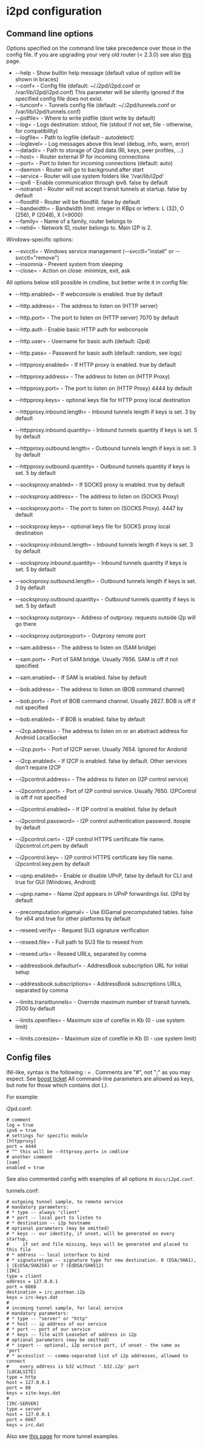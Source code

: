i2pd configuration
==================

Command line options
--------------------

Options specified on the command line take precedence over those in the config file.
If you are upgrading your very old router (< 2.3.0) see also [this](config_opts_after_2.3.0.md) page.

* --help                - Show builtin help message (default value of option will be shown in braces)
* --conf=               - Config file (default: ~/.i2pd/i2pd.conf or /var/lib/i2pd/i2pd.conf)
                          This parameter will be silently ignored if the specified config file does not exist.
* --tunconf=            - Tunnels config file (default: ~/.i2pd/tunnels.conf or /var/lib/i2pd/tunnels.conf)
* --pidfile=            - Where to write pidfile (dont write by default)
* --log=                - Logs destination: stdout, file (stdout if not set, file - otherwise, for compatibility)
* --logfile=            - Path to logfile (default - autodetect)
* --loglevel=           - Log messages above this level (debug, info, warn, error)
* --datadir=            - Path to storage of i2pd data (RI, keys, peer profiles, ...)
* --host=               - Router external IP for incoming connections
* --port=               - Port to listen for incoming connections (default: auto)
* --daemon              - Router will go to background after start
* --service             - Router will use system folders like '/var/lib/i2pd'
* --ipv6                - Enable communication through ipv6. false by default
* --notransit           - Router will not accept transit tunnels at startup. false by default
* --floodfill           - Router will be floodfill. false by default
* --bandwidth=          - Bandwidth limit: integer in KBps or letters: L (32), O (256), P (2048), X (>9000)
* --family=             - Name of a family, router belongs to
* --netid=				- Network ID, router belongs to. Main I2P is 2.

Windows-specific options:

* --svcctl=             - Windows service management (--svcctl="install" or --svcctl="remove")
* --insomnia            - Prevent system from sleeping
* --close=              - Action on close: minimize, exit, ask

All options below still possible in cmdline, but better write it in config file:

* --http.enabled=       - If webconsole is enabled. true by default  
* --http.address=       - The address to listen on (HTTP server)
* --http.port=          - The port to listen on (HTTP server) 7070 by default
* --http.auth           - Enable basic HTTP auth for webconsole
* --http.user=          - Username for basic auth (default: i2pd)
* --http.pass=          - Password for basic auth (default: random, see logs)

* --httpproxy.enabled=  - If HTTP proxy is enabled. true by default  
* --httpproxy.address=  - The address to listen on (HTTP Proxy)  
* --httpproxy.port=     - The port to listen on (HTTP Proxy) 4444 by default  
* --httpproxy.keys=     - optional keys file for HTTP proxy local destination  
* --httpproxy.inbound.length= 	- Inbound tunnels length if keys is set. 3 by default  
* --httpproxy.inbound.quantity= - Inbound tunnels quantity if keys is set. 5 by default  
* --httpproxy.outbound.length=	- Outbound tunnels length if keys is set. 3 by default  
* --httpproxy.outbound.quantity= - Outbound tunnels quantity if keys is set. 5 by default    

* --socksproxy.enabled=  - If SOCKS proxy is enabled. true by default  
* --socksproxy.address= - The address to listen on (SOCKS Proxy)  
* --socksproxy.port=    - The port to listen on (SOCKS Proxy). 4447 by default  
* --socksproxy.keys=    - optional keys file for SOCKS proxy local destination  
* --socksproxy.inbound.length= 	- Inbound tunnels length if keys is set. 3 by default  
* --socksproxy.inbound.quantity= - Inbound tunnels quantity if keys is set. 5 by default  
* --socksproxy.outbound.length=	- Outbound tunnels length if keys is set. 3 by default  
* --socksproxy.outbound.quantity= - Outbound tunnels quantity if keys is set. 5 by default  
* --socksproxy.outproxy= - Address of outproxy. requests outside i2p will go there  
* --socksproxy.outproxyport=  - Outproxy remote port  

* --sam.address=        - The address to listen on (SAM bridge)
* --sam.port=           - Port of SAM bridge. Usually 7656. SAM is off if not specified
* --sam.enabled=        - If SAM is enabled. false by default 

* --bob.address=        - The address to listen on (BOB command channel)
* --bob.port=           - Port of BOB command channel. Usually 2827. BOB is off if not specified
* --bob.enabled=        - If BOB is enabled. false by default 

* --i2cp.address=        - The address to listen on or an abstract address for Android LocalSocket
* --i2cp.port=           - Port of I2CP server. Usually 7654. Ignored for Andorid
* --i2cp.enabled=        - If I2CP is enabled. false by default. Other services don't require I2CP 

* --i2pcontrol.address=  - The address to listen on (I2P control service)  
* --i2pcontrol.port=     - Port of I2P control service. Usually 7650. I2PControl is off if not specified  
* --i2pcontrol.enabled=  - If I2P control is enabled. false by default  
* --i2pcontrol.password= - I2P control authentication password. itoopie by default  
* --i2pcontrol.cert=     - I2P control HTTPS certificate file name. i2pcontrol.crt.pem by default  
* --i2pcontrol.key=      - I2P control HTTPS certificate key file name. i2pcontrol.key.pem by default  

* --upnp.enabled=       - Enable or disable UPnP, false by default for CLI and true for GUI (Windows, Android)  
* --upnp.name=          - Name i2pd appears in UPnP forwardings list. I2Pd by default  

* --precomputation.elgamal=  - Use ElGamal precomputated tables. false for x64 and true for other platforms by default  
* --reseed.verify=      - Request SU3 signature verification  
* --reseed.file=        - Full path to SU3 file to reseed from  
* --reseed.urls=        - Reseed URLs, separated by comma
* --addressbook.defaulturl=     - AddressBook subscription URL for initial setup
* --addressbook.subscriptions=  - AddressBook subscriptions URLs, separated by comma

* --limits.transittunnels=  - Override maximum number of transit tunnels. 2500 by default   
* --limits.openfiles=	- Maximum size of corefile in Kb (0 - use system limit)  
* --limits.coresize=	- Maximum size of corefile in Kb (0 - use system limit)  

Config files
------------

INI-like, syntax is the following : <key> = <value>.
Comments are "#", not ";" as you may expect. See [boost ticket](https://svn.boost.org/trac/boost/ticket/808)
All command-line parameters are allowed as keys, but note for those which contains dot (.).

For example:

i2pd.conf:

    # comment
    log = true
    ipv6 = true
    # settings for specific module
    [httpproxy]
    port = 4444
    # ^^ this will be --httproxy.port= in cmdline
    # another comment
    [sam]
    enabled = true

See also commented config with examples of all options in ``docs/i2pd.conf``.

tunnels.conf:

    # outgoing tunnel sample, to remote service
    # mandatory parameters:
    # * type -- always "client"
    # * port -- local port to listen to
    # * destination -- i2p hostname
    # optional parameters (may be omitted)
    # * keys -- our identity, if unset, will be generated on every startup,
    #     if set and file missing, keys will be generated and placed to this file
    # * address -- local interface to bind
    # * signaturetype -- signature type for new destination. 0 (DSA/SHA1), 1 (EcDSA/SHA256) or 7 (EdDSA/SHA512)
    [IRC]
    type = client
    address = 127.0.0.1
    port = 6668
    destination = irc.postman.i2p
    keys = irc-keys.dat
    #
    # incoming tunnel sample, for local service
    # mandatory parameters:
    # * type -- "server" or "http"
    # * host -- ip address of our service
    # * port -- port of our service
    # * keys -- file with LeaseSet of address in i2p
    # optional parameters (may be omitted)
    # * inport -- optional, i2p service port, if unset - the same as 'port'
    # * accesslist -- comma-separated list of i2p addresses, allowed to connect
    #    every address is b32 without '.b32.i2p' part
    [LOCALSITE]
    type = http
    host = 127.0.0.1
    port = 80
    keys = site-keys.dat
    #
    [IRC-SERVER]
    type = server
    host = 127.0.0.1
    port = 6667
    keys = irc.dat

Also see [this page](https://github.com/PurpleI2P/i2pd/wiki/tunnels.cfg) for more tunnel examples.
